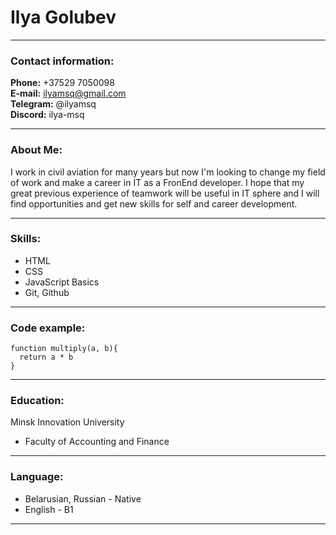 # Ilya Golubev 

----
### Contact information:

**Phone:** +37529 7050098  
**E-mail:** [ilyamsq@gmail.com](ilyamsq@gmail.com)  
**Telegram:** @ilyamsq  
**Discord:** ilya-msq

---
### About Me:

I work in civil aviation for many years but now I'm looking to change my field of work and make a career in IT as a FronEnd developer. 
I hope that my great previous experience of teamwork will be useful in IT sphere and I will find opportunities and get new skills for self and career development.

---
### Skills:
* HTML
* CSS
* JavaScript Basics
* Git, Github

---
### Code example:  
```
function multiply(a, b){
  return a * b
}
```

---
### Education:
Minsk Innovation University
* Faculty of Accounting and Finance

---
### Language:
* Belarusian, Russian - Native
* English - B1
  
  
---



